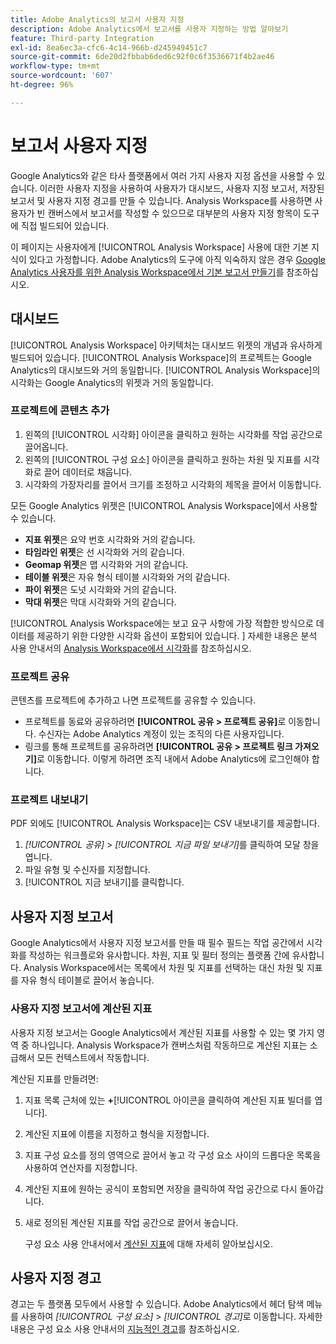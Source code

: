 ```yaml
---
title: Adobe Analytics의 보고서 사용자 지정
description: Adobe Analytics에서 보고서를 사용자 지정하는 방법 알아보기
feature: Third-party Integration
exl-id: 8ea6ec3a-cfc6-4c14-966b-d245949451c7
source-git-commit: 6de20d2fbbab6ded6c92f0c6f3536671f4b2ae46
workflow-type: tm+mt
source-wordcount: '607'
ht-degree: 96%

---
```


# 보고서 사용자 지정

Google Analytics와 같은 타사 플랫폼에서 여러 가지 사용자 지정 옵션을 사용할 수 있습니다. 이러한 사용자 지정을 사용하여 사용자가 대시보드, 사용자 지정 보고서, 저장된 보고서 및 사용자 지정 경고를 만들 수 있습니다. Analysis Workspace를 사용하면 사용자가 빈 캔버스에서 보고서를 작성할 수 있으므로 대부분의 사용자 지정 항목이 도구에 직접 빌드되어 있습니다.

이 페이지는 사용자에게 [!UICONTROL Analysis Workspace] 사용에 대한 기본 지식이 있다고 가정합니다. Adobe Analytics의 도구에 아직 익숙하지 않은 경우 [Google Analytics 사용자를 위한 Analysis Workspace에서 기본 보고서 만들기](reports/create-report.md)를 참조하십시오.

## 대시보드

[!UICONTROL Analysis Workspace] 아키텍처는 대시보드 위젯의 개념과 유사하게 빌드되어 있습니다. [!UICONTROL Analysis Workspace]의 프로젝트는 Google Analytics의 대시보드와 거의 동일합니다. [!UICONTROL Analysis Workspace]의 시각화는 Google Analytics의 위젯과 거의 동일합니다.

### 프로젝트에 콘텐츠 추가

1. 왼쪽의 [!UICONTROL 시각화] 아이콘을 클릭하고 원하는 시각화를 작업 공간으로 끌어옵니다.
2. 왼쪽의 [!UICONTROL 구성 요소] 아이콘을 클릭하고 원하는 차원 및 지표를 시각화로 끌어 데이터로 채웁니다.
3. 시각화의 가장자리를 끌어서 크기를 조정하고 시각화의 제목을 끌어서 이동합니다.

모든 Google Analytics 위젯은 [!UICONTROL Analysis Workspace]에서 사용할 수 있습니다.

* **지표 위젯**&#x200B;은 요약 번호 시각화와 거의 같습니다.
* **타임라인 위젯**&#x200B;은 선 시각화와 거의 같습니다.
* **Geomap 위젯**&#x200B;은 맵 시각화와 거의 같습니다.
* **테이블 위젯**&#x200B;은 자유 형식 테이블 시각화와 거의 같습니다.
* **파이 위젯**&#x200B;은 도넛 시각화와 거의 같습니다.
* **막대 위젯**&#x200B;은 막대 시각화와 거의 같습니다.

[!UICONTROL Analysis Workspace에는 보고 요구 사항에 가장 적합한 방식으로 데이터를 제공하기 위한 다양한 시각화 옵션이 포함되어 있습니다. ] 자세한 내용은 분석 사용 안내서의 [Analysis Workspace에서 시각화](/help/analyze/analysis-workspace/visualizations/freeform-analysis-visualizations.md)를 참조하십시오.

### 프로젝트 공유

콘텐츠를 프로젝트에 추가하고 나면 프로젝트를 공유할 수 있습니다.

* 프로젝트를 동료와 공유하려면 **[!UICONTROL 공유 > 프로젝트 공유]**&#x200B;로 이동합니다. 수신자는 Adobe Analytics 계정이 있는 조직의 다른 사용자입니다.
* 링크를 통해 프로젝트를 공유하려면 **[!UICONTROL 공유 > 프로젝트 링크 가져오기]**&#x200B;로 이동합니다. 이렇게 하려면 조직 내에서 Adobe Analytics에 로그인해야 합니다.

### 프로젝트 내보내기

PDF 외에도 [!UICONTROL Analysis Workspace]는 CSV 내보내기를 제공합니다.

1. *[!UICONTROL 공유]* > *[!UICONTROL 지금 파일 보내기]*&#x200B;를 클릭하여 모달 창을 엽니다.
2. 파일 유형 및 수신자를 지정합니다.
3. [!UICONTROL 지금 보내기]를 클릭합니다.

## 사용자 지정 보고서

Google Analytics에서 사용자 지정 보고서를 만들 때 필수 필드는 작업 공간에서 시각화를 작성하는 워크플로와 유사합니다. 차원, 지표 및 필터 정의는 플랫폼 간에 유사합니다. Analysis Workspace에서는 목록에서 차원 및 지표를 선택하는 대신 차원 및 지표를 자유 형식 테이블로 끌어서 놓습니다.

### 사용자 지정 보고서에 계산된 지표

사용자 지정 보고서는 Google Analytics에서 계산된 지표를 사용할 수 있는 몇 가지 영역 중 하나입니다. Analysis Workspace가 캔버스처럼 작동하므로 계산된 지표는 소급해서 모든 컨텍스트에서 작동합니다.

계산된 지표를 만들려면:

1. 지표 목록 근처에 있는 **+**[!UICONTROL  아이콘을 클릭하여 계산된 지표 빌더를 엽니다].
2. 계산된 지표에 이름을 지정하고 형식을 지정합니다.
3. 지표 구성 요소를 정의 영역으로 끌어서 놓고 각 구성 요소 사이의 드롭다운 목록을 사용하여 연산자를 지정합니다.
4. 계산된 지표에 원하는 공식이 포함되면 저장을 클릭하여 작업 공간으로 다시 돌아갑니다.
5. 새로 정의된 계산된 지표를 작업 공간으로 끌어서 놓습니다.

   구성 요소 사용 안내서에서 [계산된 지표](/help/components/c-calcmetrics/cm-overview.md)에 대해 자세히 알아보십시오.

## 사용자 지정 경고

경고는 두 플랫폼 모두에서 사용할 수 있습니다. Adobe Analytics에서 헤더 탐색 메뉴를 사용하여 *[!UICONTROL 구성 요소]* > *[!UICONTROL 경고]*&#x200B;로 이동합니다. 자세한 내용은 구성 요소 사용 안내서의 [지능적인 경고](/help/components/c-alerts/intellligent-alerts.md)를 참조하십시오.
